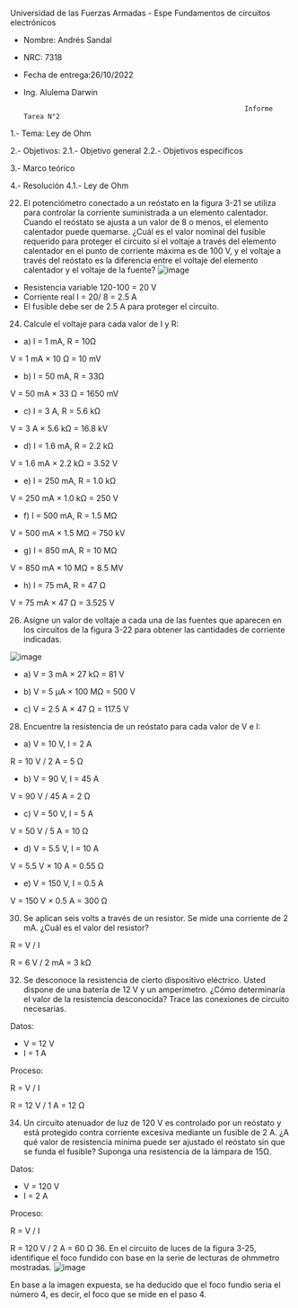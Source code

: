 Universidad de las Fuerzas Armadas - Espe
                                                   Fundamentos de circuitos electrónicos 
- Nombre: Andrés Sandal
- NRC: 7318
- Fecha de entrega:26/10/2022
- Ing. Alulema Darwin

                                                             Informe Tarea N°2
1.- Tema: Ley de Ohm

2.- Objetivos: 
   2.1.- Objetivo general
   2.2.- Objetivos específicos

3.- Marco teórico


4.- Resolución
   4.1.- Ley de Ohm

22. El potenciómetro conectado a un reóstato en la figura 3-21 se utiliza para controlar la corriente suministrada a un elemento calentador. Cuando el reóstato se ajusta a un valor de 8  o menos, el elemento calentador puede quemarse. ¿Cuál es el valor nominal del fusible requerido para proteger el circuito si el voltaje a través del elemento calentador en el punto de corriente máxima es de 100 V, y el voltaje a través del reóstato es la diferencia entre el voltaje del elemento calentador y el voltaje de la fuente?
![image](https://user-images.githubusercontent.com/105684550/170414181-373994bd-adb0-4402-b4e7-e70b1afd6564.png)

- Resistencia variable 120-100 = 20 V
- Corriente real I = 20/ 8 = 2.5 A
- El fusible debe ser de 2.5 A para proteger el circuito.

24. Calcule el voltaje para cada valor de I y R:
  
  - a) I = 1 mA, R = 10Ω
  
  V = 1 mA × 10 Ω = 10 mV
  
  
  - b) I = 50 mA, R = 33Ω
  
  V = 50 mA × 33 Ω = 1650 mV
  
  
  - c) I = 3 A, R = 5.6 kΩ
  
  V = 3 A × 5.6 kΩ = 16.8 kV
  
  
  - d) I = 1.6 mA, R = 2.2 kΩ
  
  V = 1.6 mA × 2.2 kΩ = 3.52 V
  
  
  - e) I = 250 mA, R = 1.0 kΩ
  
  V = 250 mA × 1.0 kΩ = 250 V
  
  
  - f) I = 500 mA, R = 1.5 MΩ
  
  V = 500 mA × 1.5 MΩ = 750 kV
  
  
  - g) I = 850 mA, R = 10 MΩ
  
  V = 850 mA × 10 MΩ = 8.5 MV
 
  
  - h) I = 75 mA, R = 47 Ω
  
  V = 75 mA × 47 Ω = 3.525 V
  
  
26. Asigne un valor de voltaje a cada una de las fuentes que aparecen en los circuitos de la figura 3-22 para obtener las cantidades de corriente indicadas.

![image](https://user-images.githubusercontent.com/105684550/170424569-b46a9296-ea80-4c0e-b1ee-07dfa5ce69dc.png)
  - a) V = 3 mA × 27 kΩ = 81 V
  
  - b) V = 5 µA × 100 MΩ = 500 V
  
  - c) V = 2.5 A × 47 Ω = 117.5 V
  

28. Encuentre la resistencia de un reóstato para cada valor de V e I:

  - a) V = 10 V, I = 2 A
  
  R = 10 V / 2 A = 5 Ω
  
  
  - b) V = 90 V, I = 45 A
  
  V = 90 V / 45 A = 2 Ω
  
  
  - c) V = 50 V, I = 5 A
  
  V = 50 V / 5 A = 10 Ω
  
  
  - d) V = 5.5 V, I = 10 A
  
  V = 5.5 V × 10 A = 0.55 Ω
  
  
  - e) V = 150 V, I = 0.5 A
  
  V = 150 V × 0.5 A = 300 Ω
  

30. Se aplican seis volts a través de un resistor. Se mide una corriente de 2 mA. ¿Cuál es el valor del resistor?

R = V / I

R = 6 V / 2 mA = 3 kΩ

32. Se desconoce la resistencia de cierto dispositivo eléctrico. Usted dispone de una batería de 12 V y un
amperímetro. ¿Cómo determinaría el valor de la resistencia desconocida? Trace las conexiones de circuito necesarias.

Datos:
- V = 12 V
- I = 1 A

Proceso:

R = V / I

R = 12 V / 1 A = 12 Ω


34. Un circuito atenuador de luz de 120 V es controlado por un reóstato y está protegido contra corriente excesiva mediante un fusible de 2 A. ¿A qué valor de resistencia mínima puede ser ajustado el reóstato sin que se funda el fusible? Suponga una resistencia de la lámpara de 15Ω.

Datos:
- V = 120 V
- I = 2 A

Proceso:

R = V / I

R = 120 V / 2 A = 60 Ω
36. En el circuito de luces de la figura 3-25, identifique el foco fundido con base en la serie de lecturas de ohmmetro mostradas.
![image](https://user-images.githubusercontent.com/105684550/170428359-efdd72ba-4678-4ab7-822a-b18f867e1fc8.png)

En base a la imagen expuesta, se ha deducido que el foco fundio seria el número 4, es decir, el foco que se mide en el paso 4.
